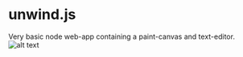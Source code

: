 # unwind.js
Very basic node web-app containing a paint-canvas and text-editor.
![alt text](https://i.gyazo.com/07ef52f9e8f8cf8bd5637ad6f883f60a.png "Landing page")

